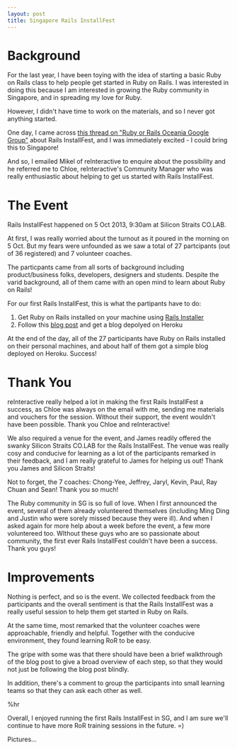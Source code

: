 ```yaml
---
layout: post
title: Singapore Rails InstallFest
---
```


# Background

For the last year, I have been toying with the idea of starting a basic Ruby on Rails class to help people get started in Ruby on Rails.
I was interested in doing this because I am interested in growing the Ruby community in Singapore, and in spreading my love for Ruby.

However, I didn't have time to work on the materials, and so I never got anything started.

One day, I came across [this thread on "Ruby or Rails Oceania Google Group"](https://groups.google.com/forum/#!topic/rails-oceania/8pXB_JP7SbY)
about Rails InstallFest, and I was immediately excited - I could bring this to Singapore!

And so, I emailed Mikel of reInteractive to enquire about the possibility and he referred me to Chloe, reInteractive's Community Manager
who was really enthusiastic about helping to get us started with Rails InstallFest.

# The Event

Rails InstallFest happened on 5 Oct 2013, 9:30am at Silicon Straits CO.LAB.

At first, I was really worried about the turnout as it poured in the morning on 5 Oct.
But my fears were unfounded as we saw a total of 27 partcipants (out of 36 registered) and 7 volunteer coaches.

The particpants came from all sorts of background including product/business folks, developers, designers and students.
Despite the varid background, all of them came with an open mind to learn about Ruby on Rails!

For our first Rails InstallFest, this is what the partipants have to do:

1. Get Ruby on Rails installed on your machine using [Rails Installer](http://railsinstaller.org)
2. Follow this [blog post](http://blog.reinterative.net/posts/32) and get a blog depolyed on Heroku

At the end of the day, all of the 27 participants have Ruby on Rails installed on their personal machines,
and about half of them got a simple blog deployed on Heroku. Success!

# Thank You

reInteractive really helped a lot in making the first Rails InstallFest a success,
as Chloe was always on the email with me, sending me materials and vouchers for the session.
Without their support, the event wouldn't have been possible. Thank you Chloe and reInteractive!

We also required a venue for the event, and James readily offered the swanky Silicon Straits CO.LAB for the Rails InstallFest.
The venue was really cosy and conducive for learning as a lot of the participants remarked in their feedback,
and I am really grateful to James for helping us out! Thank you James and Silicon Straits!

Not to forget, the 7 coaches: Chong-Yee, Jeffrey, Jaryl, Kevin, Paul, Ray Chuan and Sean!
Thank you so much!

The Ruby community in SG is so full of love.
When I first announced the event, several of them already volunteered themselves
(including Ming Ding and Justin who were sorely missed because they were ill).
And when I asked again for more help about a week before the event,
a few more voluntereed too.
WIthout these guys who are so passionate about community, the first ever Rails InstallFest couldn't have been a success.
Thank you guys!

# Improvements

Nothing is perfect, and so is the event. We collected feedback from the participants and the overall sentiment is that
the Rails InstallFest was a really useful session to help them get started in Ruby on Rails.

At the same time, most remarked that the volunteer coaches were approachable, friendly and helpful.
Together with the conducive environment, they found learning RoR to be easy.

The gripe with some was that there should have been a brief walkthrough of the blog post to give a broad overview of each step,
so that they would not just be following the blog post blindly.

In addition, there's a comment to group the participants into small learning teams so that they can ask each other as well.

%hr

Overall, I enjoyed running the first Rails InstallFest in SG,
and I am sure we'll continue to have more RoR training sessions in the future. =)


Pictures...
